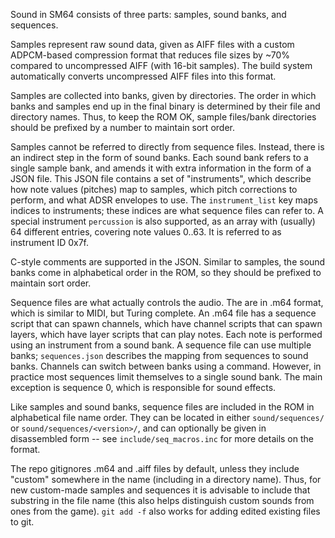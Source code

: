 Sound in SM64 consists of three parts: samples, sound banks, and sequences.

Samples represent raw sound data, given as AIFF files with a custom ADPCM-based
compression format that reduces file sizes by ~70% compared to uncompressed
AIFF (with 16-bit samples). The build system automatically converts
uncompressed AIFF files into this format.

Samples are collected into banks, given by directories. The order in which
banks and samples end up in the final binary is determined by their file and
directory names. Thus, to keep the ROM OK, sample files/bank directories should
be prefixed by a number to maintain sort order.

Samples cannot be referred to directly from sequence files. Instead, there is
an indirect step in the form of sound banks. Each sound bank refers to a single
sample bank, and amends it with extra information in the form of a JSON file.
This JSON file contains a set of "instruments", which describe how note values
(pitches) map to samples, which pitch corrections to perform, and what ADSR
envelopes to use. The `instrument_list` key maps indices to instruments; these
indices are what sequence files can refer to. A special instrument `percussion`
is also supported, as an array with (usually) 64 different entries, covering
note values 0..63. It is referred to as instrument ID 0x7f.

C-style comments are supported in the JSON. Similar to samples, the sound banks
come in alphabetical order in the ROM, so they should be prefixed to maintain
sort order.

Sequence files are what actually controls the audio. The are in .m64 format,
which is similar to MIDI, but Turing complete. An .m64 file has a sequence
script that can spawn channels, which have channel scripts that can spawn
layers, which have layer scripts that can play notes. Each note is performed
using an instrument from a sound bank. A sequence file can use multiple banks;
`sequences.json` describes the mapping from sequences to sound banks. Channels
can switch between banks using a command. However, in practice most sequences
limit themselves to a single sound bank. The main exception is sequence 0,
which is responsible for sound effects.

Like samples and sound banks, sequence files are included in the ROM in
alphabetical file name order. They can be located in either `sound/sequences/`
or `sound/sequences/<version>/`, and can optionally be given in disassembled
form -- see `include/seq_macros.inc` for more details on the format.

The repo gitignores .m64 and .aiff files by default, unless they include
"custom" somewhere in the name (including in a directory name). Thus, for new
custom-made samples and sequences it is advisable to include that substring
in the file name (this also helps distinguish custom sounds from ones from
the game). `git add -f` also works for adding edited existing files to git.
